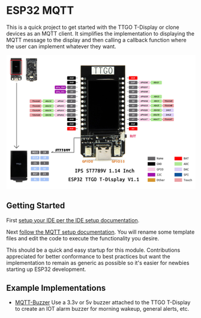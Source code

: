 # ESP32 MQTT

This is a quick project to get started with the TTGO T-Display or clone devices as an MQTT client. It simplifies the implementation to displaying the MQTT message to the display and then calling a callback function where the user can implement whatever they want.

![TTGO T-Display](docs/TTGO.jpg "TTGO T-Display")

## Getting Started

First [setup your IDE per the IDE setup documentation](docs/IDE.md).

Next [follow the MQTT setup documentation](docs/MQTTSetup.md). You will rename some template files and edit the code to execute the functionality you desire.

This should be a quick and easy startup for this module. Contributions appreciated for better conformance to best practices but want the implementation to remain as generic as possible so it's easier for newbies starting up ESP32 development.

## Example Implementations

- [MQTT-Buzzer](examples/mqtt_buzzer/BuzzerExample.md) Use a 3.3v or 5v buzzer attached to the TTGO T-Display to create an IOT alarm buzzer for morning wakeup, general alerts, etc.
